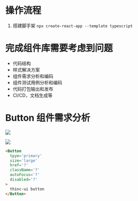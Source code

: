 # 操作流程

1. 搭建脚手架 `npx create-react-app --template typescript`

# 完成组件库需要考虑到问题

- 代码结构
- 样式解决方案
- 组件需求分析和编码
- 组件测试用例分析和编码
- 代码打包输出和发布
- CI/CD，文档生成等

# Button 组件需求分析

![](C:\Users\16000\AppData\Roaming\marktext\images\2021-12-14-16-53-59-image.png)

![](C:\Users\16000\AppData\Roaming\marktext\images\2021-12-14-17-04-17-image.png)

```html
<Button
  tpye='primary'
  size='large'
  href='?'
  className='?'
  autoFocus='?'
  disabled='?'
>
  thinc-ui button
</Button>
```
